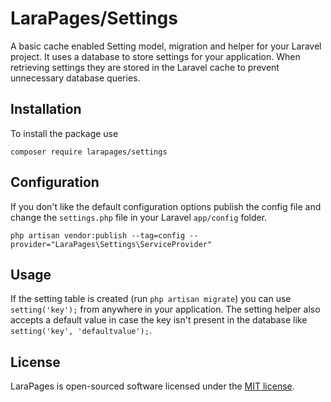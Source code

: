 # LaraPages/Settings
A basic cache enabled Setting model, migration and helper for your Laravel project.
It uses a database to store settings for your application. When retrieving settings they are stored in the Laravel cache to prevent unnecessary database queries.

## Installation
To install the package use

`composer require larapages/settings`

## Configuration
If you don't like the default configuration options publish the config file and change the `settings.php` file in your Laravel `app/config` folder.

`php artisan vendor:publish --tag=config --provider="LaraPages\Settings\ServiceProvider"` 

## Usage
If the setting table is created (run `php artisan migrate`) you can use `setting('key');` from anywhere in your application. The setting helper also accepts a default value in case the key isn't present in the database like `setting('key', 'defaultvalue');`.

## License
LaraPages is open-sourced software licensed under the [MIT license](https://opensource.org/licenses/MIT).